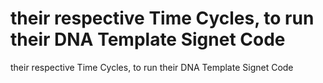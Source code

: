 # their respective Time Cycles, to run their DNA Template Signet Code

their respective Time Cycles, to run their DNA Template Signet Code